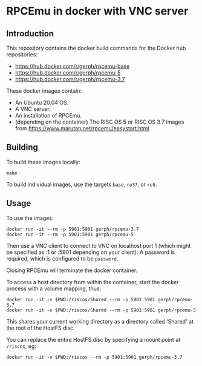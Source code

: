 # RPCEmu in docker with VNC server

## Introduction

This repository contains the docker build commands for the Docker hub 
repositories:

* https://hub.docker.com/r/gerph/rpcemu-base
* https://hub.docker.com/r/gerph/rpcemu-5
* https://hub.docker.com/r/gerph/rpcemu-3.7

These docker images contain:

* An Ubuntu 20.04 OS.
* A VNC server.
* An installation of RPCEmu.
* (depending on the container) The RISC OS 5 or RISC OS 3.7 images from https://www.marutan.net/rpcemu/easystart.html.

## Building

To build these images locally:

```
make
```

To build individual images, use the targets `base`, `ro37`, or `ro5`.

## Usage

To use the images:

```
docker run -it --rm -p 5901:5901 gerph/rpcemu-3.7
docker run -it --rm -p 5901:5901 gerph/rpcemu-5
```

Then use a VNC client to connect to VNC on localhost port 1 (which might
be specified as :1 or :5901 depending on your client). A password is
required, which is configured to be `password`.

Closing RPCEmu will terminate the docker container.

To access a host directory from within the container, start the docker process with a volume mapping, thus:

```
docker run -it -v $PWD:/riscos/Shared --rm -p 5901:5901 gerph/rpcemu-3.7
docker run -it -v $PWD:/riscos/Shared --rm -p 5901:5901 gerph/rpcemu-5
```

This shares your current working directory as a directory called
'Shared' at the root of the HostFS disc.

You can replace the entire HostFS disc by specifying a mount point at `/riscos`, eg:

```
docker run -it -v $PWD:/riscos --rm -p 5901:5901 gerph/rpcemu-3.7
```
